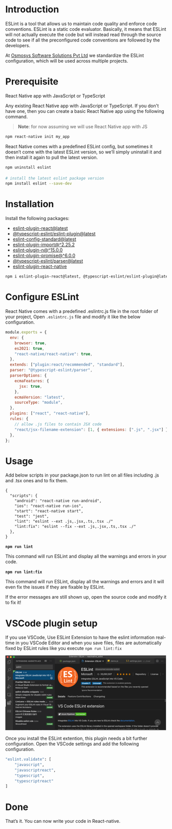 # Introduction

ESLint is a tool that allows us to maintain code quality and enforce code conventions. ESLint is a static code evaluator. Basically, it means that ESLint will not actually execute the code but will instead read through the source code to see if all the preconfigured code conventions are followed by the developers.

At [Osmosys Software Solutions Pvt Ltd](https://osmosys.co/) we standardize the ESLint configuration, which will be used across multiple projects.

# Prerequisite

React Native app with JavaScript or TypeScript

Any existing React Native app with JavaScript or TypeScript. If you don't have one, then you can create a basic React Native app using the following command.

> **Note**: for now assuming we will use React Native app with JS

```sh
npm react-native init my_app
```

React Native comes with a predefined ESLint config, but sometimes it doesn’t come with the latest ESLint version, so we’ll simply uninstall it and then install it again to pull the latest version.

```sh
npm uninstall eslint

# install the latest eslint package version
npm install eslint --save-dev
```

# Installation

Install the following packages:

- [eslint-plugin-react@latest](https://github.com/jsx-eslint/eslint-plugin-react)
- [@typescript-eslint/eslint-plugin@latest](https://github.com/typescript-eslint/typescript-eslint/tree/main/packages/eslint-plugin)
- [eslint-config-standard@latest](https://github.com/standard/eslint-config-standard)
- [eslint-plugin-import@^2.25.2](https://github.com/import-js/eslint-plugin-import)
- [eslint-plugin-n@^15.0.0 ](https://github.com/github/eslint-plugin-github)
- [eslint-plugin-promise@^6.0.0 ](https://github.com/xjamundx/eslint-plugin-promise)
- [@typescript-eslint/parser@latest](https://github.com/typescript-eslint/typescript-eslint/tree/main/packages/parser)
- [eslint-plugin-react-native](https://github.com/intellicode/eslint-plugin-react-native)

```sh
npm i eslint-plugin-react@latest, @typescript-eslint/eslint-plugin@latest, eslint-config-standard@latest, eslint@^8.0.1, eslint-plugin-import@^2.25.2, eslint-plugin-n@^15.0.0, eslint-plugin-promise@^6.0.0, @typescript-eslint/parser@latest eslint-plugin-react-native
```

# Configure ESLint

React Native comes with a predefined .eslintrc.js file in the root folder of your project, Open `.eslintrc.js` file and modify it like the below configuration.

```js
module.exports = {
  env: {
    browser: true,
    es2021: true,
    "react-native/react-native": true,
  },
  extends: ["plugin:react/recommended", "standard"],
  parser: "@typescript-eslint/parser",
  parserOptions: {
    ecmaFeatures: {
      jsx: true,
    },
    ecmaVersion: "latest",
    sourceType: "module",
  },
  plugins: ["react", "react-native"],
  rules: {
    // allow .js files to contain JSX code
    "react/jsx-filename-extension": [1, { extensions: [".js", ".jsx"] }],
  },
};
```

# Usage

Add below scripts in your package.json to run lint on all files including .js and .tsx ones and to fix them.

```
{
  "scripts": {
    "android": "react-native run-android",
    "ios": "react-native run-ios",
    "start": "react-native start",
    "test": "jest",
    "lint": "eslint --ext .js,.jsx,.ts,.tsx ./"
    "lint:fix": "eslint --fix --ext .js,.jsx,.ts,.tsx ./"
  },
}
```

**`npm run lint`**

This command will run ESLint and display all the warnings and errors in your code.

**`npm run lint:fix`**

This command will run ESLint, display all the warnings and errors and it will even fix the issues if they are fixable by ESLint.

If the error messages are still shown up, open the source code and modify it to fix it!

# VSCode plugin setup

If you use VSCode, Use ESLint Extension to have the eslint information real-time in you VSCode Editor and when you save files, files are automatically fixed by ESLint rules like you execute `npm run lint:fix`

<img width="502" alt="ESlint-Extension" src="assets/ESLint.png">



Once you install the ESLint extention, this plugin needs a bit further configuration. Open the VSCode settings and add the following configuration.

```sh
"eslint.validate": [
    "javascript",
    "javascriptreact",
    "typescript",
    "typescriptreact"
]
```

# Done

That’s it. You can now write your code in React-native.
